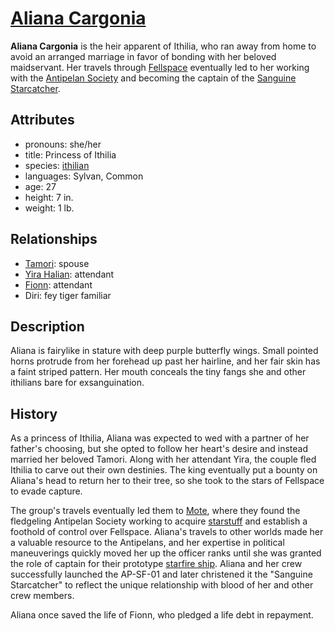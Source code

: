 # [Aliana Cargonia](https://www.dndbeyond.com/characters/81155373/UMolr4)

**Aliana Cargonia** is the heir apparent of Ithilia, who ran away from home to avoid an arranged marriage in favor of bonding with her beloved maidservant. Her travels through [Fellspace](../../../../astronomy/fellspace) eventually led to her working with the [Antipelan Society](../../) and becoming the captain of the [Sanguine Starcatcher](../../sanguine-starcatcher).

## Attributes

- pronouns: she/her
- title: Princess of Ithilia
- species: [ithilian](https://www.dndbeyond.com/races/1122421-ithilian)
- languages: Sylvan, Common
- age: 27
- height: 7 in.
- weight: 1 lb.

## Relationships

- [Tamori](../tamori): spouse
- [Yira Halian](yira-halian): attendant
- [Fionn](../fionn): attendant
- Diri: fey tiger familiar

## Description

Aliana is fairylike in stature with deep purple butterfly wings. Small pointed horns protrude from her forehead up past her hairline, and her fair skin has a faint striped pattern. Her mouth conceals the tiny fangs she and other ithilians bare for exsanguination.

## History

As a princess of Ithilia, Aliana was expected to wed with a partner of her father's choosing, but she opted to follow her heart's desire and instead married her beloved Tamori. Along with her attendant Yira, the couple fled Ithilia to carve out their own destinies. The king eventually put a bounty on Aliana's head to return her to their tree, so she took to the stars of Fellspace to evade capture.

The group's travels eventually led them to [Mote](../../../../mote), where they found the fledgeling Antipelan Society working to acquire [starstuff](../../../../artifacts/starstuff) and establish a foothold of control over Fellspace. Aliana's travels to other worlds made her a valuable resource to the Antipelans, and her expertise in political maneuverings quickly moved her up the officer ranks until she was granted the role of captain for their prototype [starfire ship](../../../../technology/starstuff-ships/starfire-ship). Aliana and her crew successfully launched the AP-SF-01 and later christened it the "Sanguine Starcatcher" to reflect the unique relationship with blood of her and other crew members.

Aliana once saved the life of Fionn, who pledged a life debt in repayment.
